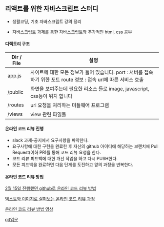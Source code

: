 ## 리액트를 위한 자바스크립트 스터디

* 생활코딩, 기초 자바스크립트 강의 정리

* 자바스크립트 과제를 통한 자바스크립트와 추가적인 html, css 공부



#### 디렉토리 구조

| Dir / File | 설명                                                         |
| ---------- | ------------------------------------------------------------ |
| app.js     | 사이트에 대한 모든 정보가 들어 있습니다. port : 서버를 접속하기 위한 포트 route 정보 : 접속 url에 따른 서비스 호출 |
| /public    | 화면을 보여주는데 필요한 리소스 들로 image, javascript, css등이 위치 합니다 |
| /routes    | url 요청을 처리하는 미들웨어 프로그램                        |
| /views     | view 관련 파일들                                             |



#### 온라인 코드 리뷰 진행

- slack 과제-공지에서 요구사항을 파악한다.
- 요구사항에 대한 구현을 완료한 후 자신의 github 아이디에 해당하는 브랜치에 Pull Request(이하 PR)를 통해 코드 리뷰 요청을 한다.
- 코드 리뷰 피드백에 대한 개선 작업을 하고 다시 PUSH한다.
- 모든 피드백을 완료하면 다음 단계를 도전하고 앞의 과정을 반복한다.



#### 온라인 코드 리뷰 방법

[2월 15일 진행했던 github로 온라인 코드 리뷰 방법](https://github.com/JNU-econovation/javacript-study/blob/master/OnlineCodeReviewGuide.md)

[텍스트와 이미지로 살펴보는 온라인 코드 리뷰 과정](https://github.com/wwh-techcamp-2018/wwh-docs/blob/master/README.md)

[온라인 코드 리뷰 방법 영상](https://www.youtube.com/watch?v=a5c9ku-_fok&t=173s)

[git입문](https://backlog.com/git-tutorial/kr/)
